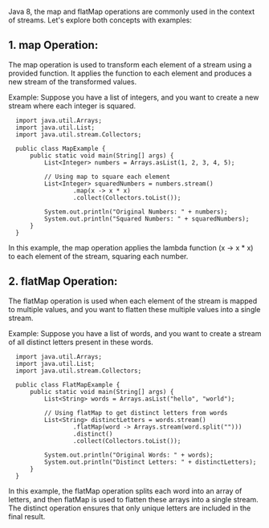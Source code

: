 Java 8, the map and flatMap operations are commonly used in the context of streams.
Let's explore both concepts with examples:

## 1. map Operation:
The map operation is used to transform each element of a stream using a provided function. It applies the function to each element and produces a new stream of the transformed values.

Example:
Suppose you have a list of integers, and you want to create a new stream where each integer is squared.


      import java.util.Arrays;
      import java.util.List;
      import java.util.stream.Collectors;
      
      public class MapExample {
          public static void main(String[] args) {
              List<Integer> numbers = Arrays.asList(1, 2, 3, 4, 5);
      
              // Using map to square each element
              List<Integer> squaredNumbers = numbers.stream()
                      .map(x -> x * x)
                      .collect(Collectors.toList());
      
              System.out.println("Original Numbers: " + numbers);
              System.out.println("Squared Numbers: " + squaredNumbers);
          }
      }
In this example, the map operation applies the lambda function (x -> x * x) to each element of the stream, squaring each number.

## 2. flatMap Operation:
The flatMap operation is used when each element of the stream is mapped to multiple values, and you want to flatten these multiple values into a single stream.

Example:
Suppose you have a list of words, and you want to create a stream of all distinct letters present in these words.

      import java.util.Arrays;
      import java.util.List;
      import java.util.stream.Collectors;
      
      public class FlatMapExample {
          public static void main(String[] args) {
              List<String> words = Arrays.asList("hello", "world");
      
              // Using flatMap to get distinct letters from words
              List<String> distinctLetters = words.stream()
                      .flatMap(word -> Arrays.stream(word.split("")))
                      .distinct()
                      .collect(Collectors.toList());
      
              System.out.println("Original Words: " + words);
              System.out.println("Distinct Letters: " + distinctLetters);
          }
      }
In this example, the flatMap operation splits each word into an array of letters, and then flatMap is used to flatten these arrays into a single stream. The distinct operation ensures that only unique letters are included in the final result.
